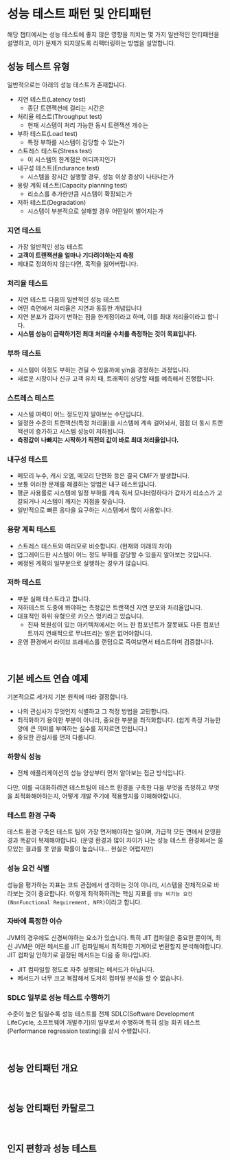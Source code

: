 # 성능 테스트 패턴 및 안티패턴

해당 챕터에서는 성능 테스트에 좋지 않은 영향을 끼치는 몇 가지 일반적인 안티패턴을 설명하고, 이가 문제가 되지않도록 리팩터링하는 방법을 설명합니다.

## 성능 테스트 유형

일반적으로는 아래의 성능 테스트가 존재합니다.

- 지연 테스트(Latency test)
  - 종단 트랜잭션에 걸리는 시간은
- 처리율 테스트(Throughput test)
  - 현재 시스템이 처리 가능한 동시 트랜잭션 개수는
- 부하 테스트(Load test)
  - 특정 부하를 시스템이 감당할 수 있는가
- 스트레스 테스트(Stress test)
  - 이 시스템의 한계점은 어디까지인가
- 내구성 테스트(Endurance test)
  - 시스템을 장시간 실행할 경우, 성능 이상 증상이 나타나는가
- 용량 계획 테스트(Capacity planning test)
  - 리소스를 추가한만큼 시스템이 확장되는가
- 저하 테스트(Degradation)
  - 시스템이 부분적으로 실패할 경우 어떤일이 벌어지는가

### 지연 테스트

- 가장 일반적인 성능 테스트
- **고객이 트랜잭션을 얼마나 기다려야하는지 측정**
- 제대로 정의하지 않는다면, 목적을 잃어버립니다.

### 처리율 테스트

- 지연 테스트 다음의 일반적인 성능 테스트
- 어떤 측면에서 처리율은 지연과 동등한 개념입니다
- 지연 분포가 갑자기 변하는 점을 한계점이라고 하며, 이를 최대 처리율이라고 합니다.
- **시스템 성능이 급락하기전 최대 처리율 수치를 측정하는 것이 목표입니다.**

### 부하 테스트

- 시스템이 이정도 부하는 견딜 수 있을까에 y/n을 경정하는 과정입니다.
- 새로운 시장이나 신규 고객 유치 때, 트래픽이 상당할 때를 예측해서 진행합니다.

### 스트레스 테스트

- 시스템 여력이 어느 정도인지 알아보는 수단입니다.
- 일정한 수준의 트랜잭션(특정 처리율)을 시스템에 계속 걸어놔서, 점점 더 동시 트랜잭션이 증가하고 시스템 성능이 저하됩니다.
- **측정값이 나빠지는 시작하기 직전의 값이 바로 최대 처리율입니다.**

### 내구성 테스트

- 메모리 누수, 캐시 오염, 메모리 단편화 등은 결국 CMF가 발생합니다.
- 보통 이러한 문제를 해결하는 방법은 내구 테스트입니다.
- 평균 사용률로 시스템에 일정 부하를 계속 줘서 모니터링하다가 갑자기 리소스가 고갈되거나 시스템이 깨지는 지점을 찾습니다.
- 일반적으로 빠른 응다을 요구하는 시스템에서 많이 사용합니다.

### 용량 계획 테스트

- 스트레스 테스트와 여러모로 비슷합니다. (현재와 미래의 차이)
- 업그레이드한 시스템이 어느 정도 부하를 감당할 수 있을지 알아보는 것입니다.
- 예정된 계획의 일부분으로 실행하는 경우가 많습니다.

### 저하 테스트

- 부분 실패 테스트라고 합니다.
- 저하테스트 도중에 봐야하는 측정값은 트랜잭션 지연 분포와 처리율입니다.
- 대표적인 하위 유형으로 카오스 멍키라고 있습니다.
  - 진짜 복원성이 있는 아키텍처에서는 어느 한 컴포넌트가 잘못돼도 다른 컴포넌트까지 연쇄적으로 무너뜨리는 일은 없어야합니다.
- 운영 환경에서 라이브 프래세스를 랜덤으로 죽여보면서 테스트하며 검증합니다.

<br/>

## 기본 베스트 연습 예제

기본적으로 세가지 기본 원칙에 따라 결정합니다.

- 나의 관심사가 무엇인지 식별하고 그 척정 방법을 고민합니다.
- 최적화하기 용이한 부분이 아니라, 중요한 부분을 최적화합니다. (쉽게 측정 가능한 양에 큰 의미를 부여하는 실수를 저지르면 안됩니다.)
- 중요한 관심사를 먼저 다룹니다.

### 하향식 성능

- 전체 애플리케이션의 성능 양상부터 먼저 알아보는 접근 방식입니다.

다만, 이를 극대화하려면 테스트팀이 테스트 환경을 구축한 다음 무엇을 측정하고 무엇을 최적화해야하는지, 어떻게 개발 주기에 적용할지를 이해해야합니다.

### 테스트 환경 구축

테스트 환경 구축은 테스트 팀이 가장 먼저해야하는 일이며, 가급적 모든 면에서 운영환경과 똑같이 복제해야합니다. (운영 환경과 많이 차이가 나는 성능 테스트 환경에서는 쓸모있는 결과를 못 얻을 확률이 높습니다... 현실은 어렵지만)

### 성능 요건 식별

성능을 평가하는 지표는 코드 관점에서 생각하는 것이 아니라, 시스템을 전체적으로 바라보는 것이 중요합니다. 이렇게 최적화하려는 핵심 지표를 `성능 비기능 요건(NonFunctional Requirement, NFR)`이라고 합니다.

### 자바에 특정한 이슈

JVM의 경우에도 신경써야하는 요소가 있습니다. 특히 JIT 컴파일은 중요한 뿐이며, 최신 JVM은 어떤 메서드를 JIT 컴파일해서 최적화한 기계어로 변환할지 분석해야합니다. JIT 컴파일 안하기로 결정된 메서드는 다음 중 하나입니다.

- JIT 컴파일할 정도로 자주 실행되는 메서드가 아닙니다.
- 메서드가 너무 크고 복잡해서 도저히 컴파일 분석을 할 수 없습니다.

### SDLC 일부로 성능 테스트 수행하기

수준이 높은 팀일수록 성능 테스트를 전체 SDLC(Software Development LifeCycle, 소프트웨어 개발주기)의 일부로서 수행하며 특히 성능 회귀 테스트(Performance regression testing)을 상시 수행합니다.

<br/>

## 성능 안티패턴 개요

<br/>

## 성능 안티패턴 카탈로그

<br/>

## 인지 편향과 성능 테스트
